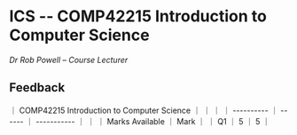 # ICS -- COMP42215 Introduction to Computer Science
*Dr Rob Powell – Course Lecturer*

## Feedback

｜ COMP42215 Introduction to Computer Science ｜ ｜ ｜ 
｜ ---------- ｜ ------ ｜ ----------- ｜ 
｜ ｜ Marks Available ｜ Mark  ｜
｜ Q1 ｜ 5 ｜ 5 ｜
